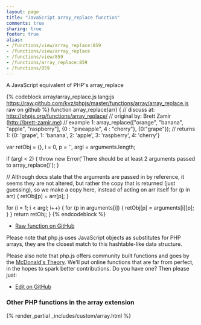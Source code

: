 ```yaml
---
layout: page
title: "JavaScript array_replace function"
comments: true
sharing: true
footer: true
alias:
- /functions/view/array_replace:859
- /functions/view/array_replace
- /functions/view/859
- /functions/array_replace:859
- /functions/859
---
```

<!-- Generated by Rakefile:build -->
A JavaScript equivalent of PHP's array_replace

{% codeblock array/array_replace.js lang:js https://raw.github.com/kvz/phpjs/master/functions/array/array_replace.js raw on github %}
function array_replace(arr) {
  //  discuss at: http://phpjs.org/functions/array_replace/
  // original by: Brett Zamir (http://brett-zamir.me)
  //   example 1: array_replace(["orange", "banana", "apple", "raspberry"], {0 : "pineapple", 4 : "cherry"}, {0:"grape"});
  //   returns 1: {0: 'grape', 1: 'banana', 2: 'apple', 3: 'raspberry', 4: 'cherry'}

  var retObj = {},
    i = 0,
    p = '',
    argl = arguments.length;

  if (argl < 2) {
    throw new Error('There should be at least 2 arguments passed to array_replace()');
  }

  // Although docs state that the arguments are passed in by reference, it seems they are not altered, but rather the copy that is returned (just guessing), so we make a copy here, instead of acting on arr itself
  for (p in arr) {
    retObj[p] = arr[p];
  }

  for (i = 1; i < argl; i++) {
    for (p in arguments[i]) {
      retObj[p] = arguments[i][p];
    }
  }
  return retObj;
}
{% endcodeblock %}

 - [Raw function on GitHub](https://github.com/kvz/phpjs/blob/master/functions/array/array_replace.js)

Please note that php.js uses JavaScript objects as substitutes for PHP arrays, they are 
the closest match to this hashtable-like data structure. 

Please also note that php.js offers community built functions and goes by the 
[McDonald's Theory](https://medium.com/what-i-learned-building/9216e1c9da7d). We'll put online 
functions that are far from perfect, in the hopes to spark better contributions. 
Do you have one? Then please just: 

 - [Edit on GitHub](https://github.com/kvz/phpjs/edit/master/functions/array/array_replace.js)


### Other PHP functions in the array extension
{% render_partial _includes/custom/array.html %}
